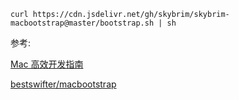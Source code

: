 ```shell
curl https://cdn.jsdelivr.net/gh/skybrim/skybrim-macbootstrap@master/bootstrap.sh | sh
```

参考:

[Mac 高效开发指南](https://xiaozhuanlan.com/Effective-Mac)

[bestswifter/macbootstrap](https://github.com/bestswifter/macbootstrap)  
